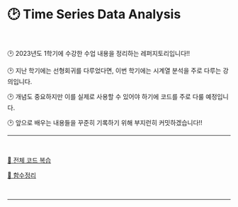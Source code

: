 # 🕑 Time Series Data Analysis



<br>  

🕑 2023년도 1학기에 수강한 수업 내용을 정리하는 레퍼지토리입니다!!  

🕑 지난 학기에는 선형회귀를 다루었다면, 이번 학기에는 시계열 분석을 주로 다루는 강의입니다.  

🕑 개념도 중요하지만 이를 실제로 사용할 수 있어야 하기에 코드를 주로 다룰 예정입니다.  

🕑 앞으로 배우는 내용들을 꾸준히 기록하기 위해 부지런히 커밋하겠습니다!!  

***  

<br>  

[🚩 전체 코드 복습](https://github.com/nyamin9/Advanced-Business-Analytics-Practice/tree/main/%EB%B3%B5%EC%8A%B5)  

[🚩 함수정리](https://github.com/nyamin9/Advanced-Business-Analytics-Practice/tree/main/%ED%95%A8%EC%88%98)  

<br>  


***  


